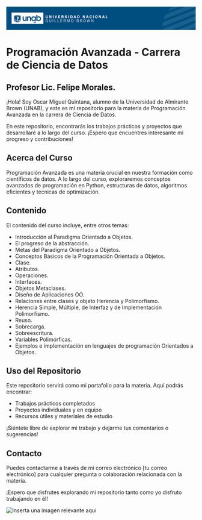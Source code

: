 ![UNAB Logo](images/banner-universidad%20-%202.png)

# Programación Avanzada - Carrera de Ciencia de Datos

## Profesor Lic. Felipe Morales.

¡Hola! Soy Oscar Miguel Quintana, alumno de la Universidad de Almirante Brown (UNAB), y este es mi repositorio para la materia de Programación Avanzada en la carrera de Ciencia de Datos.

En este repositorio, encontrarás los trabajos prácticos y proyectos que desarrollaré a lo largo del curso. ¡Espero que encuentres interesante mi progreso y contribuciones!

## Acerca del Curso

Programación Avanzada es una materia crucial en nuestra formación como científicos de datos. A lo largo del curso, exploraremos conceptos avanzados de programación en Python, estructuras de datos, algoritmos eficientes y técnicas de optimización.

## Contenido

El contenido del curso incluye, entre otros temas:

- Introducción al Paradigma Orientado a Objetos.
- El progreso de la abstracción.
- Metas del Paradigma Orientado a Objetos.
- Conceptos Básicos de la Programación Orientada a Objetos.
- Clase.
- Atributos.
- Operaciones.
- Interfaces.
- Objetos Metaclases.
- Diseño de Aplicaciones OO.
- Relaciones entre clases y objeto Herencia y Polimorfismo.
- Herencia Simple, Múltiple, de Interfaz y de Implementación Polimorfismo.
- Reuso.
- Sobrecarga.
- Sobreescritura.
- Variables Polimórficas.
- Ejemplos e implementación en lenguajes de programación Orientados a Objetos.

## Uso del Repositorio

Este repositorio servirá como mi portafolio para la materia. Aquí podrás encontrar:

- Trabajos prácticos completados
- Proyectos individuales y en equipo
- Recursos útiles y materiales de estudio

¡Siéntete libre de explorar mi trabajo y dejarme tus comentarios o sugerencias!

## Contacto

Puedes contactarme a través de mi correo electrónico [tu correo electrónico] para cualquier pregunta o colaboración relacionada con la materia.

¡Espero que disfrutes explorando mi repositorio tanto como yo disfruto trabajando en él!

![Inserta una imagen relevante aquí](inserta_imagen.png)
